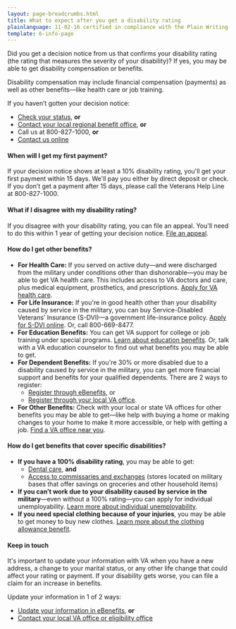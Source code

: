 ```yaml
---
layout: page-breadcrumbs.html
title: What to expect after you get a disability rating
plainlanguage: 11-02-16 certified in compliance with the Plain Writing Act
template: 6-info-page
---
```


Did you get a decision notice from us that confirms your disability rating (the rating that measures the severity of your disability)? If yes, you may be able to get disability compensation or benefits.

<div class="call-out usa-content" markdown="1">

Disability compensation may include financial compensation (payments) as well as other benefits—like health care or job training.

If you haven’t gotten your decision notice:
- [Check your status](/disability-benefits/track-claims/), **or**
- [Contact your local regional benefit office](http://www.benefits.va.gov/benefits/offices.asp), **or**
- Call us at <span class="tel">800-827-1000</span>, **or**
- [Contact us online](https://iris.custhelp.com/app/ask/session/L3RpbWUvMTQ4MTgwOTI0My9zaWQvbnNTbnViNm4%3D) 
</div>

#### When will I get my first payment?

If your decision notice shows at least a 10% disability rating, you'll get your first payment within 15 days. We'll pay you either by direct deposit or check. If you don’t get a payment after 15 days, please call the Veterans Help Line at <span class="tel">800-827-1000</span>.

#### What if I disagree with my disability rating?

If you disagree with your disability rating, you can file an appeal. You'll need to do this within 1 year of getting your decision notice. [File an appeal](/disability-benefits/claims-appeal/).

#### How do I get other benefits?

- **For Health Care:** If you served on active duty—and were discharged from the military under conditions other than dishonorable—you may be able to get VA health care. This includes access to VA doctors and care, plus medical equipment, prosthetics, and prescriptions. [Apply for VA health care](https://www.vets.gov/healthcare/apply/).
- **For Life Insurance:** If you're in good health other than your disability caused by service in the military, you can buy Service-Disabled Veterans’ Insurance (S-DVI)—a government life-insurance policy. [Apply for S-DVI online](http://www.benefits.va.gov/insurance/s-dvi.asp). Or, call <span class="tel">800-669-8477</span>.
- **For Education Benefits:** You can get VA support for college or job training under special programs. [Learn about education benefits](/education). Or, talk with a VA education counselor to find out what benefits you may be able to get.   
- **For Dependent Benefits:** If you're 30% or more disabled due to a disability caused by service in the military, you can get more financial support and benefits for your qualified dependents. There are 2 ways to register:
  - [Register through eBenefits](https://www.ebenefits.va.gov/ebenefits/about/feature?feature=dependent-compensation), or
  - [Register through your local VA office](/facility-locator/).
- **For Other Benefits:** Check with your local or state VA offices for other benefits you may be able to get—like help with buying a home or making changes to your home to make it more accessible, or help with getting a job. [Find a VA office near you](http://www.va.gov/statedva.htm).  


#### How do I get benefits that cover specific disabilities?

- **If you have a 100% disability rating**, you may be able to get:
  - [Dental care](/disability-benefits/conditions/special-claims/dentistry/), **and**
  - [Access to commissaries and exchanges](http://www.militaryonesource.mil/shopping?content_id=268500) (stores located on military bases that offer savings on groceries and other household items)
- **If you can’t work due to your disability caused by service in the military**—even without a 100% rating—you can apply for individual unemployability. [Learn more about individual unemployability](/disability-benefits/conditions/special-claims/individual-unemployability/).
- **If you need special clothing because of your injuries**, you may be able to get money to buy new clothes. [Learn more about the clothing allowance benefit](/disability-benefits/conditions/special-claims/clothing/).

#### Keep in touch
It's important to update your information with VA when you have a new address, a change to your marital status, or any other life change that could affect your rating or payment. If your disability gets worse, you can file a claim for an increase in benefits. 

Update your information in 1 of 2 ways:
- [Update your information in eBenefits](https://www.ebenefits.va.gov/ebenefits/about/feature?feature=dependent-compensation), **or**
- [Contact your local VA office or eligibility office](/facilities/)
